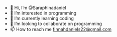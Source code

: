 - 👋 Hi, I’m @Saraphinadaniel
- 👀 I’m interested in programming 
- 🌱 I’m currently learning coding 
- 💞️ I’m looking to collaborate on programming 
- 📫 How to reach me finnahdaniels22@gmail.com

<!---
Saraphinadaniel/Saraphinadaniel is a ✨ special ✨ repository because its `README.md` (this file) appears on your GitHub profile.
You can click the Preview link to take a look at your changes.
--->
